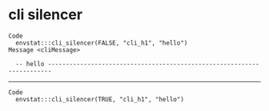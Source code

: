 # cli silencer

    Code
      envstat:::cli_silencer(FALSE, "cli_h1", "hello")
    Message <cliMessage>
      
      -- hello -----------------------------------------------------------------------

---

    Code
      envstat:::cli_silencer(TRUE, "cli_h1", "hello")

